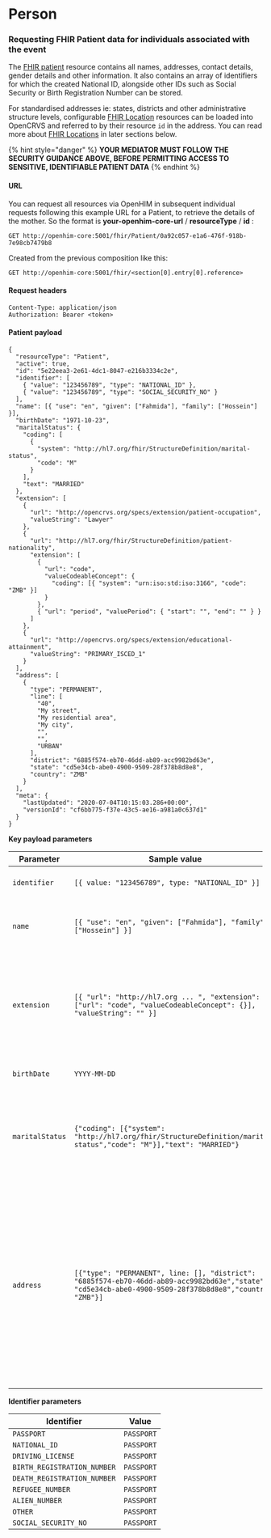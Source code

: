# Person

### Requesting FHIR Patient data for individuals associated with the event

The [FHIR patient](https://www.hl7.org/fhir/patient.html) resource contains all names, addresses, contact details, gender details and other information. It also contains an array of identifiers for which the created National ID, alongside other IDs such as Social Security or Birth Registration Number can be stored.

For standardised addresses ie: states, districts and other administrative structure levels, configurable [FHIR Location](https://www.hl7.org/fhir/location.html) resources can be loaded into OpenCRVS and referred to by their resource `id` in the address. You can read more about [FHIR Locations](https://www.hl7.org/fhir/location.html) in later sections below.

{% hint style="danger" %}
**YOUR MEDIATOR MUST FOLLOW THE SECURITY GUIDANCE ABOVE, BEFORE PERMITTING ACCESS TO SENSITIVE, IDENTIFIABLE PATIENT DATA**
{% endhint %}

#### **URL**

You can request all resources via OpenHIM in subsequent individual requests following this example URL for a Patient, to retrieve the details of the mother. So the format is **your-openhim-core-url** / **resourceType** / **id** :

```
GET http://openhim-core:5001/fhir/Patient/0a92c057-e1a6-476f-918b-7e98cb7479b8
```

Created from the previous composition like this:

```
GET http://openhim-core:5001/fhir/<section[0].entry[0].reference>
```

#### **Request headers**

```
Content-Type: application/json
Authorization: Bearer <token>
```

#### **Patient payload**

```
{
  "resourceType": "Patient",
  "active": true,
  "id": "5e22eea3-2e61-4dc1-8047-e216b3334c2e",
  "identifier": [
    { "value": "123456789", "type": "NATIONAL_ID" },
    { "value": "123456789", "type": "SOCIAL_SECURITY_NO" }
  ],
  "name": [{ "use": "en", "given": ["Fahmida"], "family": ["Hossein"] }],
  "birthDate": "1971-10-23",
  "maritalStatus": {
    "coding": [
      {
        "system": "http://hl7.org/fhir/StructureDefinition/marital-status",
        "code": "M"
      }
    ],
    "text": "MARRIED"
  },
  "extension": [
    {
      "url": "http://opencrvs.org/specs/extension/patient-occupation",
      "valueString": "Lawyer"
    },
    {
      "url": "http://hl7.org/fhir/StructureDefinition/patient-nationality",
      "extension": [
        {
          "url": "code",
          "valueCodeableConcept": {
            "coding": [{ "system": "urn:iso:std:iso:3166", "code": "ZMB" }]
          }
        },
        { "url": "period", "valuePeriod": { "start": "", "end": "" } }
      ]
    },
    {
      "url": "http://opencrvs.org/specs/extension/educational-attainment",
      "valueString": "PRIMARY_ISCED_1"
    }
  ],
  "address": [
    {
      "type": "PERMANENT",
      "line": [
        "40",
        "My street",
        "My residential area",
        "My city",
        "",
        "",
        "URBAN"
      ],
      "district": "6885f574-eb70-46dd-ab89-acc9982bd63e",
      "state": "cd5e34cb-abe0-4900-9509-28f378b8d8e8",
      "country": "ZMB"
    }
  ],
  "meta": {
    "lastUpdated": "2020-07-04T10:15:03.286+00:00",
    "versionId": "cf6bb775-f37e-43c5-ae16-a981a0c637d1"
  }
}
```

**Key payload parameters**

<table><thead><tr><th>Parameter</th><th width="150">Sample value</th><th>Description</th></tr></thead><tbody><tr><td><code>identifier</code></td><td><code>[{ value: "123456789", type: "NATIONAL_ID" }]</code></td><td>An aray of identifiers for the patient.</td></tr><tr><td><code>name</code></td><td><code>[{ "use": "en", "given": ["Fahmida"], "family": ["Hossein"] }]</code></td><td>The <code>name</code> prop is extremely flexible for any language and name structure.</td></tr><tr><td><code>extension</code></td><td><code>[{ "url": "http://hl7.org ... ", "extension": ["url": "code", "valueCodeableConcept": {}], "valueString": "" }]</code></td><td>Extensions are common in FHIR and refer to standardised codes, such as ICD codes, OpenCRVS concepts, or can be custom values.</td></tr><tr><td><code>birthDate</code></td><td><code>YYYY-MM-DD</code></td><td>The registered date of birth of the individual</td></tr><tr><td><code>maritalStatus</code></td><td><code>{"coding": [{"system": "http://hl7.org/fhir/StructureDefinition/marital-status","code": "M"}],"text": "MARRIED"}</code></td><td>The <code>maritalStatus</code> again is set using standardised codes browsable on the url supplied.</td></tr><tr><td><code>address</code></td><td><code>[{"type": "PERMANENT", line: [], "district": "6885f574-eb70-46dd-ab89-acc9982bd63e","state": "cd5e34cb-abe0-4900-9509-28f378b8d8e8","country": "ZMB"}]</code></td><td>The <code>address</code> type can be <code>PERMANENT</code> and <code>CURRENT</code> both or either may be required depending on civil registration legislation in the country. Address lines, districts and states can be set to <a href="https://www.hl7.org/fhir/location.html">FHIR Location</a> ids (explained below) to ensure statistical standardisation.</td></tr></tbody></table>

**Identifier parameters**

| Identifier                  | Value      |
| --------------------------- | ---------- |
| `PASSPORT`                  | `PASSPORT` |
| `NATIONAL_ID`               | `PASSPORT` |
| `DRIVING_LICENSE`           | `PASSPORT` |
| `BIRTH_REGISTRATION_NUMBER` | `PASSPORT` |
| `DEATH_REGISTRATION_NUMBER` | `PASSPORT` |
| `REFUGEE_NUMBER`            | `PASSPORT` |
| `ALIEN_NUMBER`              | `PASSPORT` |
| `OTHER`                     | `PASSPORT` |
| `SOCIAL_SECURITY_NO`        | `PASSPORT` |

###
